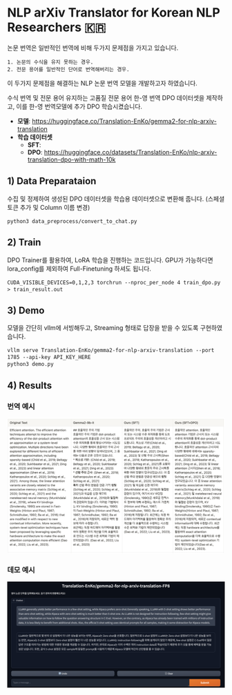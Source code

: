 # NLP arXiv Translator for Korean NLP Researchers 🇰🇷

논문 번역은 일반적인 번역에 비해 두가지 문제점을 가지고 있습니다.
```
1. 논문의 수식을 유지 못하는 경우.
2. 전문 용어를 일반적인 단어로 번역해버리는 경우.
```
이 두가지 문제점을 해결하는 NLP 논문 번역 모델을 개발하고자 하였습니다. 

수식 번역 및 전문 용어 유지하는 고품질 전문 용어 한-영 번역 DPO 데이터셋을 제작하고, 이를 한-영 번역모델에 추가 DPO 학습시켰습니다.

- **모델**: https://huggingface.co/Translation-EnKo/gemma2-for-nlp-arxiv-translation
- **학습 데이터셋**
  -   **SFT**:
  -   **DPO**: https://huggingface.co/datasets/Translation-EnKo/nlp-arxiv-translation-dpo-with-math-10k


## 1) Data  Preparataion
수집 및 정제하여 생성된 DPO 데이터셋을 학습용 데이터셋으로 변환해 줍니다. (스페셜 토큰 추가 및 Column 이름 변경)
```
python3 data_preprocess/convert_to_chat.py
```

## 2) Train
DPO Trainer를 활용하여, LoRA 학습을 진행하는 코드입니다. GPU가 가능하다면 lora_config를 제외하여 Full-Finetuning 하셔도 됩니다.
```
CUDA_VISIBLE_DEVICES=0,1,2,3 torchrun --nproc_per_node 4 train_dpo.py > train_result.out
```

## 3) Demo
모델을 간단히 vllm에 서빙해두고, Streaming 형태로 답장을 받을 수 있도록 구현하였습니다. 
```
vllm serve Translation-EnKo/gemma2-for-nlp-arxiv-translation --port 1785 --api-key API_KEY_HERE
python3 demo.py
```


## 4) Results

### 번역 예시
![alt text](images/image_translation_sample.png)

### 데모 예시
![alt text](images/image_demo_sample.png)
